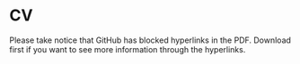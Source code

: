 # CV

Please take notice that GitHub has blocked hyperlinks in the PDF.
Download first if you want to see more information through the hyperlinks.

